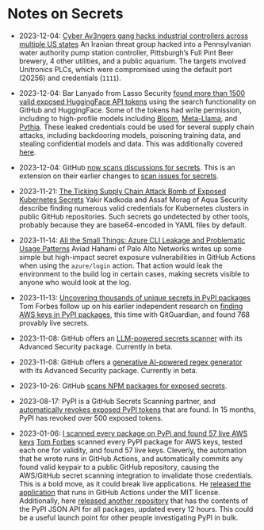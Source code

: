 # Notes on Secrets

- 2023-12-04: [Cyber Av3ngers gang hacks industrial controllers across multiple US states](https://www.scmagazine.com/news/cyber-av3ngers-gang-hacks-industrial-controllers-across-multiple-us-states)
  An Iranian threat group hacked into a Pennsylvanian water authority pump station controller, Pittsburgh’s Full Pint Beer brewery, 4 other utilities, and a public aquarium.
  The targets involved Unitronics PLCs, which were compromised using the default port (20256) and credentials (`1111`).

- 2023-12-04: Bar Lanyado from Lasso Security [found more than 1500 valid exposed HuggingFace API tokens](https://www.lasso.security/blog/1500-huggingface-api-tokens-were-exposed-leaving-millions-of-meta-llama-bloom-and-pythia-users-for-supply-chain-attacks) using the search functionality on GitHub and HuggingFace.
  Some of the tokens had write permission, including to high-profile models including [Bloom](https://bigscience.huggingface.co/blog/bloom), [Meta-Llama](https://ai.meta.com/llama/), and [Pythia](https://github.com/EleutherAI/pythia).
  These leaked credentials could be used for several supply chain attacks, including backdooring models, poisoning training data, and stealing confidential models and data.
  This was additionally covered [here](https://www.darkreading.com/vulnerabilities-threats/meta-ai-models-cracked-open-exposed-api-tokens).


- 2023-12-04: GitHub [now scans discussions for secrets](https://github.blog/changelog/2023-12-04-secret-scanning-now-detects-new-secrets-in-github-discussion-content/).
  This is an extension on their earlier changes to [scan issues for secrets](https://github.blog/changelog/2023-08-16-secret-scanning-detects-secrets-in-issues-for-free-public-repositories/).

- 2023-11-21: [The Ticking Supply Chain Attack Bomb of Exposed Kubernetes Secrets](https://blog.aquasec.com/the-ticking-supply-chain-attack-bomb-of-exposed-kubernetes-secrets)
  Yakir Kadkoda and Assaf Morag of Aqua Security describe finding numerous valid credentials for Kubernetes clusters in public GitHub repositories.
  Such secrets go undetected by other tools, probably because they are base64-encoded in YAML files by default.

- 2023-11-14: [All the Small Things: Azure CLI Leakage and Problematic Usage Patterns](https://www.paloaltonetworks.com/blog/prisma-cloud/secrets-leakage-user-error-azure-cli/)
  Aviad Hahami of Palo Alto Networks writes up some simple but high-impact secret exposure vulnerabilities in GitHub Actions when using the `azure/login` action.
  That action would leak the environment to the build log in certain cases, making secrets visible to anyone who would look at the log.

- 2023-11-13: [Uncovering thousands of unique secrets in PyPI packages](https://blog.gitguardian.com/uncovering-thousands-of-unique-secrets-in-pypi-packages/)
  Tom Forbes follow up on his earlier independent research on [finding AWS keys in PyPI packages](https://tomforb.es/i-scanned-every-package-on-pypi-and-found-57-live-aws-keys/), this time with GitGuardian, and found 768 provably live secrets.

- 2023-11-08: GitHub offers an [LLM-powered secrets scanner](https://github.blog/changelog/2023-11-08-secret-scanning-detects-generic-passwords-with-ai-limited-beta/) with its Advanced Security package. Currently in beta.

- 2023-11-08: GitHub offers a [generative AI-powered regex generator](https://github.blog/changelog/2023-11-08-generate-custom-patterns-for-secret-scanning-with-ai/) with its Advanced Security package. Currently in beta.

- 2023-10-26: GitHub [scans NPM packages for exposed secrets](https://github.blog/changelog/2023-10-26-secret-scanning-scans-public-npm-packages/).

- 2023-08-17: PyPI is a GitHub Secrets Scanning partner, and [automatically revokes exposed PyPI tokens](https://blog.pypi.org/posts/2023-08-17-github-token-scanning-for-public-repos/) that are found.
  In 15 months, PyPI has revoked over 500 exposed tokens.

- 2023-01-06: [I scanned every package on PyPi and found 57 live AWS keys](https://tomforb.es/i-scanned-every-package-on-pypi-and-found-57-live-aws-keys/)
  [Tom Forbes](https://tomforb.es) scanned every PyPI package for AWS keys, tested each one for validity, and found 57 live keys.
  Cleverly, the automation that he wrote runs in GitHub Actions, and automatically commits any found valid keypair to a public GitHub repository, causing the AWS/GitHub secret scanning integration to invalidate those credentials.
  This is a bold move, as it could break live applications.
  He [released the application](https://github.com/pypi-data/pypi-aws-secrets) that runs in GitHub Actions under the MIT license.
  Additionally, here [released another repository](https://github.com/pypi-data/pypi-json-data) that has the contents of the PyPI JSON API for all packages, updated every 12 hours.
  This could be a useful launch point for other people investigating PyPI in bulk.
